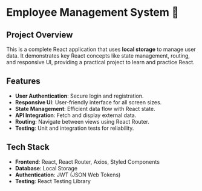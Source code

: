 
# Employee Management System 🚀

## Project Overview
This is a complete React application that uses **local storage** to manage user data. It demonstrates key React concepts like state management, routing, and responsive UI, providing a practical project to learn and practice React.


## Features
- **User Authentication**: Secure login and registration.
- **Responsive UI**: User-friendly interface for all screen sizes.
- **State Management**: Efficient data flow with React state.
- **API Integration**: Fetch and display external data.
- **Routing**: Navigate between views using React Router.
- **Testing**: Unit and integration tests for reliability.

## Tech Stack
- **Frontend**: React, React Router, Axios, Styled Components
- **Database**: Local Storage
- **Authentication**: JWT (JSON Web Tokens)
- **Testing**: React Testing Library
